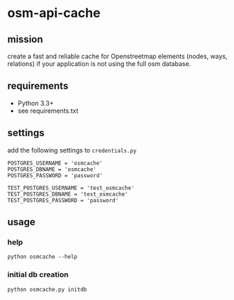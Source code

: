 # osm-api-cache

## mission

create a fast and reliable cache for Openstreetmap elements (nodes, ways, relations)
if your application is not using the full osm database.


## requirements

* Python 3.3+
* see requirements.txt

## settings

add the following settings to `credentials.py`

```
POSTGRES_USERNAME = 'osmcache'
POSTGRES_DBNAME = 'osmcache'
POSTGRES_PASSWORD = 'password'

TEST_POSTGRES_USERNAME = 'test_osmcache'
TEST_POSTGRES_DBNAME = 'test_osmcache'
TEST_POSTGRES_PASSWORD = 'password'
```


## usage

### help

```python osmcache --help```

### initial db creation

```python osmcache.py initdb```
